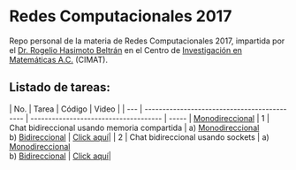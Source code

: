 # Redes Computacionales 2017

Repo personal de la materia de Redes Computacionales 2017, impartida por el [Dr. Rogelio Hasimoto Beltrán](http://www.cimat.mx/es/Rogelio_Hasimoto_Beltran) en el Centro de [Investigación en Matemáticas A.C.](http://www.cimat.mx/) (CIMAT).

## Listado de tareas:
| No. | Tarea                                        | Código                                | Video |
| --- | -------------------------------------------- | ------------------------------------- | ----- | [Monodireccional](https://github.com/RodolfoFerro/ComputerNetworks17/tree/master/Tarea%201/mono)
|   1 | Chat bidireccional usando memoria compartida | a) [Monodireccional](https://github.com/RodolfoFerro/ComputerNetworks17/tree/master/Tarea%201/mono) <br>b) [Bidireccional](https://github.com/RodolfoFerro/ComputerNetworks17/tree/master/Tarea%201/bi) | [Click aquí](https://drive.google.com/file/d/0B_UdIDqyTHWGaWd0aTFjZDI2SmM/view?usp=sharing)|
|   2 | Chat bidireccional usando sockets            | a) [Monodireccional](https://github.com/RodolfoFerro/ComputerNetworks17/tree/master/Tarea%202/mono) <br>b) [Bidireccional](https://github.com/RodolfoFerro/ComputerNetworks17/tree/master/Tarea%202/bi) | [Click aquí](https://drive.google.com/file/d/0B_UdIDqyTHWGaWd0aTFjZDI2SmM/view?usp=sharing)|
